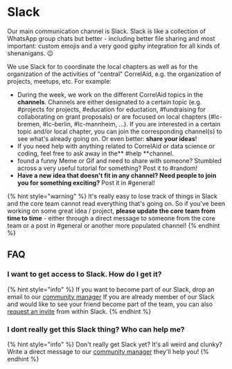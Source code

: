 # Slack

Our main communication channel is Slack. Slack is like a collection of WhatsApp group chats but better - including better file sharing and most important: custom emojis and a very good giphy integration for all kinds of shenanigans. :wink:

We use Slack for to coordinate the local chapters as well as for the organization of the activities of "central" CorrelAid, e.g. the organization of projects, meetups, etc. For example:

* During the week, we work on the different CorrelAid topics in the **channels**. Channels are either designated to a certain topic (e.g. #projects for projects, #education for eductation, #fundraising for collaborating on grant proposals) or are focused on local chapters (#lc-bremen, #lc-berlin, #lc-mannheim, ...). If you are interested in a certain topic and/or local chapter, you can join the corresponding channel(s) to see what's already going on. Or even better: **share your ideas**!
* If you need help with anything related to CorrelAid or data science or coding, feel free to ask away in the\*\* #help \*\*channel.
* found a funny Meme or Gif and need to share with someone? Stumbled across a very useful tutorial for something? Post it to #random!
* **Have a new idea that doesn't fit in any channel? Need people to join you for something exciting?** Post it in #general!

{% hint style="warning" %}
It's really easy to lose track of things in Slack and the core team cannot read everything that's going on. So if you've been working on some great idea / project, **please update the core team from time to time** - either through a direct message to someone from the core team or a post in #general or another more populated channel!
{% endhint %}

## FAQ

### I want to get access to Slack. How do I get it?

{% hint style="info" %}
If you want to become part of our Slack, drop an email to our [community manager](https://app.mural.co/t/correlaid3823/m/correlaid3823/1699870589469/4cf3017ee7f487ebbf5ba4efff6245a8d0ed4569?sender=u1b832a9670bb15a61a279564) If you are already member of our Slack and would like to see your friend become part of the team, you can also [request an invite](https://slack.com/intl/en-de/help/articles/201330256-Invite-new-members-to-your-workspace#request-an-invitation) from within Slack.
{% endhint %}

### I dont really get this Slack thing? Who can help me?

{% hint style="info" %}
Don't really get Slack yet? It's all weird and clunky? Write a direct message to our [community manager](https://app.mural.co/t/correlaid3823/m/correlaid3823/1699870589469/4cf3017ee7f487ebbf5ba4efff6245a8d0ed4569?sender=u1b832a9670bb15a61a279564) they'll help you!
{% endhint %}
